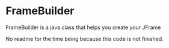 # FrameBuilder
FrameBuilder is a java class that helps you create your JFrame

No readme for the time being because this code is not finished.
